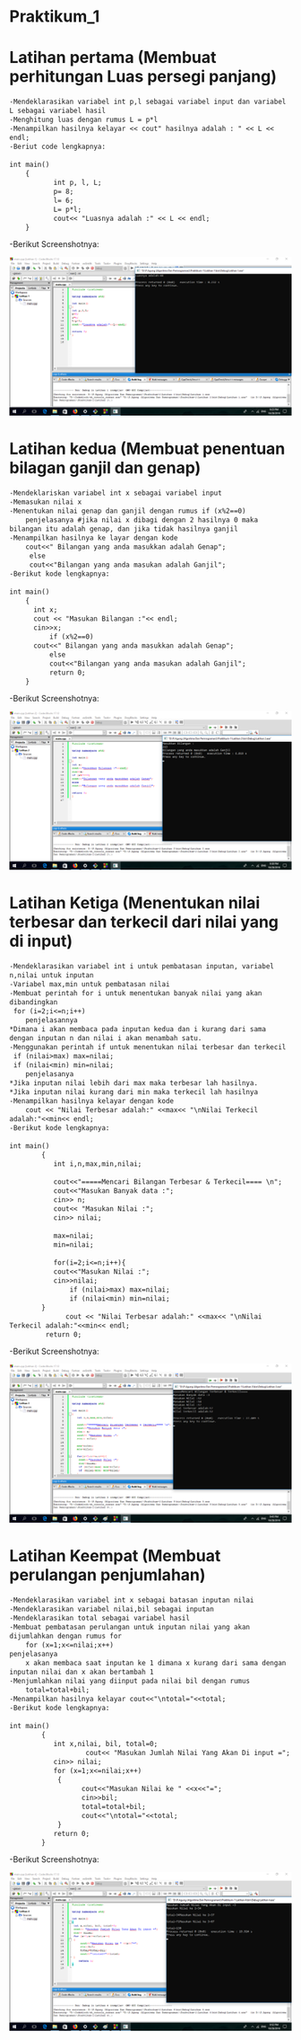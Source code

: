 # Praktikum_1


# Latihan pertama (Membuat perhitungan Luas persegi panjang)
```
-Mendeklarasikan variabel int p,l sebagai variabel input dan variabel L sebagai variabel hasil
-Menghitung luas dengan rumus L = p*l
-Menampilkan hasilnya kelayar << cout" hasilnya adalah : " << L << endl;
-Beriut code lengkapnya:

int main()
	{
    	   int p, l, L;
           p= 8;
           l= 6;
           L= p*l;
           cout<< "Luasnya adalah :" << L << endl;
	}
```
-Berikut Screenshotnya:

![img](https://github.com/zaenalmusthofa86/Praktikum-1/blob/master/Latihan1.png)

# Latihan kedua (Membuat penentuan bilagan ganjil dan genap)
```
-Mendeklariskan variabel int x sebagai variabel input
-Memasukan nilai x
-Menentukan nilai genap dan ganjil dengan rumus if (x%2==0)
	penjelasanya #jika nilai x dibagi dengan 2 hasilnya 0 maka bilangan itu adalah genap, dan jika tidak hasilnya ganjil
-Menampilkan hasilnya ke layar dengan kode
	cout<<" Bilangan yang anda masukkan adalah Genap";
	 else
	 cout<<"Bilangan yang anda masukan adalah Ganjil";
-Berikut kode lengkapnya:

int main()
	{
  	  int x;
  	  cout << "Masukan Bilangan :"<< endl;
 	  cin>>x;
    	  if (x%2==0)
   	  cout<<" Bilangan yang anda masukkan adalah Genap";
          else
    	  cout<<"Bilangan yang anda masukan adalah Ganjil";
    	  return 0;
	}
```
-Berikut Screenshotnya:

![img](https://github.com/zaenalmusthofa86/Praktikum-1/blob/master/Latihan2.png)

# Latihan Ketiga (Menentukan nilai terbesar dan terkecil dari nilai yang di input)
```
-Mendeklarasikan variabel int i untuk pembatasan inputan, variabel n,nilai untuk inputan
-Variabel max,min untuk pembatasan nilai
-Membuat perintah for i untuk menentukan banyak nilai yang akan dibandingkan
 for (i=2;i<=n;i++)
	penjelasannya 
*Dimana i akan membaca pada inputan kedua dan i kurang dari sama dengan inputan n dan nilai i akan menambah satu.
-Menggunakan perintah if untuk menentukan nilai terbesar dan terkecil
 if (nilai>max) max=nilai;
 if (nilai<min) min=nilai;
	penjelasanya
*Jika inputan nilai lebih dari max maka terbesar lah hasilnya.
*Jika inputan nilai kurang dari min maka terkecil lah hasilnya
-Menampilkan hasilnya kelayar dengan kode
	cout << "Nilai Terbesar adalah:" <<max<< "\nNilai Terkecil adalah:"<<min<< endl;
-Berikut kode lengkapnya:

int main()
		{
   		   int i,n,max,min,nilai;

   		   cout<<"=====Mencari Bilangan Terbesar & Terkecil==== \n";
   		   cout<<"Masukan Banyak data :";
   		   cin>> n;
  		   cout<< "Masukan Nilai :";
  		   cin>> nilai;

  		   max=nilai;
   		   min=nilai;

   		   for(i=2;i<=n;i++){
   		   cout<<"Masukan Nilai :";
   		   cin>>nilai;
    		   if (nilai>max) max=nilai;
    		   if (nilai<min) min=nilai;
   		}
    		  cout << "Nilai Terbesar adalah:" <<max<< "\nNilai Terkecil adalah:"<<min<< endl;
   		 return 0;
```
-Berikut Screenshotnya:

![img](https://github.com/zaenalmusthofa86/Praktikum-1/blob/master/Latihan3.png)
 
# Latihan Keempat (Membuat perulangan penjumlahan)
```
-Mendeklarasikan variabel int x sebagai batasan inputan nilai
-Mendeklarasikan variabel nilai,bil sebagai inputan
-Mendeklarasikan total sebagai variabel hasil
-Membuat pembatasan perulangan untuk inputan nilai yang akan dijumlahkan dengan rumus for
	for (x=1;x<=nilai;x++)
penjelasanya
	x akan membaca saat inputan ke 1 dimana x kurang dari sama dengan inputan nilai dan x akan bertambah 1
-Menjumlahkan nilai yang diinput pada nilai bil dengan rumus
	total=total+bil;
-Menampilkan hasilnya kelayar cout<<"\ntotal="<<total;
-Berikut kode lengkapnya:

int main()
		{
 		   int x,nilai, bil, total=0;
                   cout<< "Masukan Jumlah Nilai Yang Akan Di input =";
		   cin>> nilai;
 		   for (x=1;x<=nilai;x++)
 			{
     			  cout<<"Masukan Nilai ke " <<x<<"=";
     			  cin>>bil;
     			  total=total+bil;
    			  cout<<"\ntotal="<<total;
 			}
   		   return 0;
		}
```
-Berikut Screenshotnya:

![img](https://github.com/zaenalmusthofa86/Praktikum-1/blob/master/Latihan4.png)

